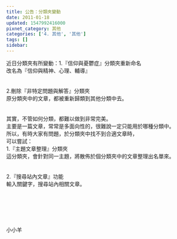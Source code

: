 ```yaml
---
title: 公告：分類夾變動
date: 2011-01-18
updated: 1547992416000
pixnet_category: 其他
categories: ['4. 其他', '其他']
tags: []
sidebar: 
---
```


<p>近日分類夾有所變動：<!--more-->1.『信仰與憂鬱症』分類夾重新命名<br/>改名為『信仰與精神、心理、輔導』<br/><br/><br/>2.刪除『非特定問題與解答』分類夾<br/>原分類夾中的文章，都被重新歸類到其他分類中去。<br/><br/><br/>其實，不管如何分類，都難以做到非常完美。<br/>主要是一篇文章，常常是多面向性的，很難說一定只能用於哪種分類中。<br/>所以，有時大家有問題，於分類夾中找不到合適文章時，<br/>可以嘗試：<br/>1.『主題文章整理』分類夾<br/>這分類夾，會針對同一主題，將散佈於個分類夾中的文章整理出名單來。<br/><br/><br/>2.『搜尋站內文章』功能<br/>輸入關鍵字，搜尋站內相關文章。<br/><br/><br/><br/><br/><br/><br/>小小羊
</p>